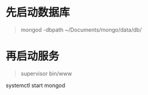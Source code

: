 先启动数据库
===
> mongod -dbpath ~/Documents/mongo/data/db/

再启动服务
===
> supervisor bin/www

 systemctl start mongod